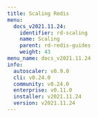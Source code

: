```yaml
---
title: Scaling Redis
menu:
  docs_v2021.11.24:
    identifier: rd-scaling
    name: Scaling
    parent: rd-redis-guides
    weight: 43
menu_name: docs_v2021.11.24
info:
  autoscaler: v0.9.0
  cli: v0.24.0
  community: v0.24.0
  enterprise: v0.11.0
  installer: v2021.11.24
  version: v2021.11.24
---
```


